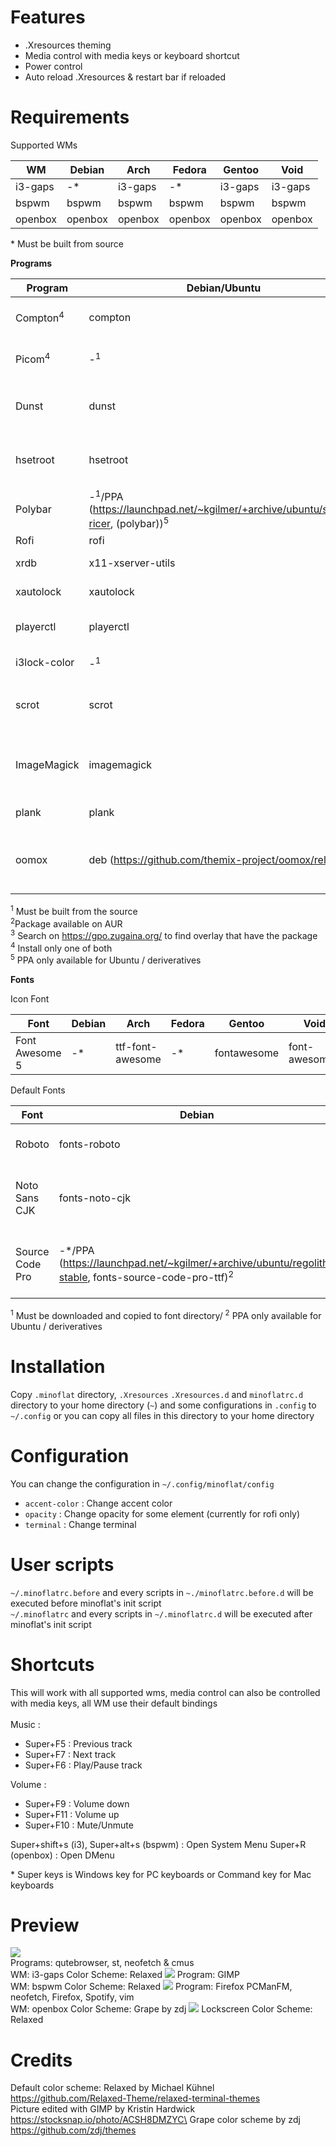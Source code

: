 # Features
* .Xresources theming
* Media control with media keys or keyboard shortcut
* Power control
* Auto reload .Xresources & restart bar if reloaded

# Requirements
Supported WMs

|WM|Debian|Arch|Fedora|Gentoo|Void|
|-|-|-|-|-|-|
|i3-gaps|-*|i3-gaps|-*|i3-gaps|i3-gaps|
|bspwm|bspwm|bspwm|bspwm|bspwm|bspwm|
|openbox|openbox|openbox|openbox|openbox|openbox|

\* Must be built from source

**Programs**

|Program|Debian/Ubuntu|Arch|Fedora|Gentoo|Void|Explanation|
|-|-|-|-|-|-|-|
|Compton<sup>4</sup>|compton|- (replaced by Picom)|compton|compton|- (replaced by Picom)|Compositor for shadow & fading|
|Picom<sup>4</sup>|-<sup>1</sup>|picom|picom|picom|picom|Compositor for shadow & fading|
|Dunst|dunst|dunst|dunst|dunst|dunst|Notification daemon (for displaying notifications)
|hsetroot|hsetroot|hsetroot|-<sup>1</sup>|hsetroot|polybar|Set workspace background color|
|Polybar|-<sup>1</sup>/PPA (https://launchpad.net/~kgilmer/+archive/ubuntu/speed-ricer, (polybar))<sup>5</sup>|polybar<sup>2</sup>|-<sup>1</sup>|polybar|polybar|Bar|
|Rofi|rofi|rofi|rofi|rofi|rofi|Launcher|
|xrdb|x11-xserver-utils|xorg-xrdb|xorg-x11-server-utils|xrdb|xrdb|For loading .Xresources|
|xautolock|xautolock|xautolock|xautolock|xautolock|xautolock|For auto locking|
|playerctl|playerctl|playerctl|playerctl|playerctl|playerctl|MPRIS (music) support|
|i3lock-color|-<sup>1</sup>|i3lock-color|-<sup>1</sup>|i3lock-color<sup>3</sup>|i3lock-color|Lockscreen|
|scrot|scrot|scrot|scrot|scrot|scrot|For taking screenshot for the lockscreen|
|ImageMagick|imagemagick|imagemagick|ImageMagick|imagemagick|ImageMagick|For blurring the screenshot for the lockscreen|
|plank|plank|plank|plank|plank<sup>3</sup>|plank|For tiling wm's dock|
|oomox|deb (https://github.com/themix-project/oomox/releases)|oomox<sup>2</sup>|-<sup>1</sup>|-<sup>1</sup>|-<sup>1</sup>|Generate a GTK theme to match the color scheme|

<sup>1</sup> Must be built from the source\
<sup>2</sup>Package available on AUR\
<sup>3</sup> Search on https://gpo.zugaina.org/ to find overlay that have the package\
<sup>4</sup> Install only one of both\
<sup>5</sup> PPA only available for Ubuntu / deriveratives

**Fonts**

Icon Font

|Font|Debian|Arch|Fedora|Gentoo|Void|
|-|-|-|-|-|-|
|Font Awesome 5|-*|ttf-font-awesome|-*|fontawesome|font-awesome5|

Default Fonts

|Font|Debian|Arch|Fedora|Gentoo|Void|
|-|-|-|-|-|-|
|Roboto|fonts-roboto|ttf-roboto|google-roboto-fonts|roboto|fonts-roboto-ttf|
|Noto Sans CJK|fonts-noto-cjk|noto-fonts-cjk|google-noto-sans-cjk-*-fonts|noto-cjk|noto-fonts-cjk|
|Source Code Pro|-*/PPA (https://launchpad.net/~kgilmer/+archive/ubuntu/regolith-stable, fonts-source-code-pro-ttf)<sup>2</sup>|adobe-source-code-pro-fonts|adobe-source-code-pro-fonts|source-pro|font-adobe-source-code-pro|

<sup>1</sup> Must be downloaded and copied to font directory/
<sup>2</sup> PPA only available for Ubuntu / deriveratives

# Installation
Copy `.minoflat` directory, `.Xresources` `.Xresources.d` and `minoflatrc.d` directory to your home directory (`~`) and some configurations in `.config` to `~/.config` or you can copy all files in this directory to your home directory


# Configuration
You can change the configuration in `~/.config/minoflat/config`
* `accent-color` : Change accent color
* `opacity` : Change opacity for some element (currently for rofi only)
* `terminal` : Change terminal

# User scripts
`~/.minoflatrc.before` and every scripts in `~./minoflatrc.before.d` will be executed before minoflat's init script\
`~/.minoflatrc` and every scripts in `~/.minoflatrc.d` will be executed after minoflat's init script

# Shortcuts
This will work with all supported wms, media control can also be controlled with media keys, all WM use their default bindings\
\
Music :
* Super+F5 : Previous track
* Super+F7 : Next track
* Super+F6 : Play/Pause track

Volume :
* Super+F9 : Volume down
* Super+F11 : Volume up
* Super+F10 : Mute/Unmute

Super+shift+s (i3), Super+alt+s (bspwm) : Open System Menu
Super+R (openbox) : Open DMenu

\* Super keys is Windows key for PC keyboards or Command key for Mac keyboards

# Preview
<img src="screenshots/2019-10-20-11.png">\
Programs: qutebrowser, st, neofetch & cmus\
WM: i3-gaps
Color Scheme: Relaxed
<img src="screenshots/2019-11-06-03.png">
Program: GIMP\
WM: bspwm
Color Scheme: Relaxed
<img src="screenshots/2020-01-06-07_000.png">
Program: Firefox PCManFM, neofetch, Firefox, Spotify, vim\
WM: openbox
Color Scheme: Grape by zdj
<img src="screenshots/lock.png">
Lockscreen
Color Scheme: Relaxed

# Credits
Default color scheme: Relaxed by Michael Kühnel https://github.com/Relaxed-Theme/relaxed-terminal-themes \
Picture edited with GIMP by Kristin Hardwick https://stocksnap.io/photo/ACSH8DMZYC\
Grape color scheme by zdj https://github.com/zdj/themes
